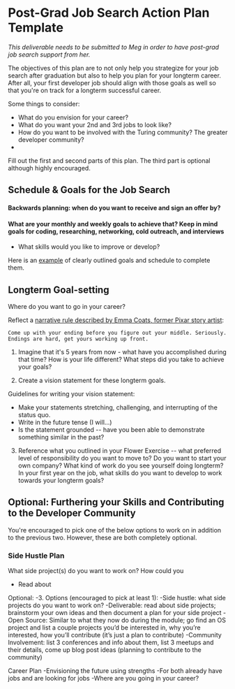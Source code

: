 # Post-Grad Job Search Action Plan Template

*This deliverable needs to be submitted to Meg in order to have post-grad job search support from her.*

The objectives of this plan are to not only help you strategize for your job search after graduation but also to help you plan for your longterm career. After all, your first developer job should align with those goals as well so that you're on track for a longterm successful career. 

Some things to consider:

* What do you envision for your career?
* What do you want your 2nd and 3rd jobs to look like?
* How do you want to be involved with the Turing community? The greater developer community?
* 

Fill out the first and second parts of this plan. The third part is optional although highly encouraged. 

## Schedule & Goals for the Job Search

#### Backwards planning: when do you want to receive and sign an offer by?


#### What are your monthly and weekly goals to achieve that? Keep in mind goals for coding, researching, networking, cold outreach, and interviews

* What skills would you like to improve or develop?



Here is an [example](https://gist.github.com/kjs222/7ef5e79a71eedf9d8c8d401da1e687c7) of clearly outlined goals and schedule to complete them. 

## Longterm Goal-setting
Where do you want to go in your career? 

Reflect a [narrative rule described by Emma Coats, former Pixar story artist](http://storyshots.tumblr.com/post/25032057278/22-storybasics-ive-picked-up-in-my-time-at-pixar):

	Come up with your ending before you figure out your middle. Seriously. 
	Endings are hard, get yours working up front.
	
1. Imagine that it's 5 years from now - what have you accomplished during that time? How is your life different? What steps did you take to achieve your goals?

2. Create a vision statement for these longterm goals.

Guidelines for writing your vision statement:

* Make your statements stretching, challenging, and interrupting of the status quo.
* Write in the future tense (I will...)
* Is the statement grounded -- have you been able to demonstrate something similar in the past?


3. Reference what you outlined in your Flower Exercise -- what preferred level of responsibility do you want to move to? Do you want to start your own company? What kind of work do you see yourself doing longterm? In your first year on the job, what skills do you want to develop to work towards your longterm goals?





## Optional: Furthering your Skills and Contributing to the Developer Community
You're encouraged to pick one of the below options to work on in addition to the previous two. However, these are both completely optional.

### Side Hustle Plan
What side project(s) do you want to work on? How could you 

* Read about 

Optional: 
-3. Options (encouraged to pick at least 1): 
	-Side hustle: what side projects do you want to work on?
		-Deliverable: read about side projects; brainstorm your own ideas and then document a plan for your side project
	-Open Source: Similar to what they now do during the module; go find an OS project and list a couple projects you’d be interested in, why you’re interested, how you’ll contribute (it’s just a plan to contribute)
	-Community Involvement: list 3 conferences and info about them, list 3 meetups and their details, come up blog post ideas (planning to contribute to the community)

Career Plan
-Envisioning the future using strengths
-For both already have jobs and are looking for jobs
-Where are you going in your career?
